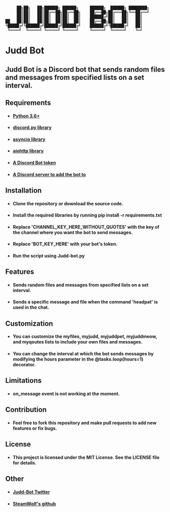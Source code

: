```
     ██╗██╗   ██╗██████╗ ██████╗     ██████╗  ██████╗ ████████╗
     ██║██║   ██║██╔══██╗██╔══██╗    ██╔══██╗██╔═══██╗╚══██╔══╝
     ██║██║   ██║██║  ██║██║  ██║    ██████╔╝██║   ██║   ██║   
██   ██║██║   ██║██║  ██║██║  ██║    ██╔══██╗██║   ██║   ██║   
╚█████╔╝╚██████╔╝██████╔╝██████╔╝    ██████╔╝╚██████╔╝   ██║   
 ╚════╝  ╚═════╝ ╚═════╝ ╚═════╝     ╚═════╝  ╚═════╝    ╚═╝                                                                  
```
# Judd Bot

## Judd Bot is a Discord bot that sends random files and messages from specified lists on a set interval.

## Requirements
* #### [Python 3.6+](https://www.python.org/downloads/)
* #### [discord.py library](https://pypi.org/project/discord.py/)
* #### [asyncio library](https://pypi.org/project/asyncio/)
* #### [aiohttp library](https://pypi.org/project/aiohttp/)
* #### [A Discord Bot token](https://discord.com/developers/docs/intro)
* #### [A Discord server to add the bot to](https://discord.com)

## Installation
* #### Clone the repository or download the source code.
* #### Install the required libraries by running pip install -r requirements.txt
* #### Replace 'CHANNEL_KEY_HERE_WITHOUT_QUOTES' with the key of the channel where you want the bot to send messages.
* #### Replace 'BOT_KEY_HERE' with your bot's token.
* #### Run the script using Judd-bot.py

## Features
* #### Sends random files and messages from specified lists on a set interval.
* #### Sends a specific message and file when the command 'headpat' is used in the chat.

## Customization
* #### You can customize the myfiles, myjudd, myjuddpet, myjuddmeow, and myqoutes lists to include your own files and messages.
* #### You can change the interval at which the bot sends messages by modifying the hours parameter in the @tasks.loop(hours=1) decorator.

## Limitations
* #### on_message event is not working at the moment.

## Contribution
* #### Feel free to fork this repository and make pull requests to add new features or fix bugs.

## License
* #### This project is licensed under the MIT License. See the LICENSE file for details.

## Other
* #### [Judd-Bot Twitter](https://twitter.com/Hourly_Judd)
* #### [SteamWolf's github](https://github.com/SteamWo1f)
